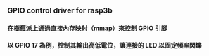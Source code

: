 ### GPIO control driver for rasp3b

#### 在樹莓派上通過直接內存映射（mmap）來控制 GPIO 引腳
#### 以 GPIO 17 為例，控制其輸出高低電位，讓連接的 LED 以固定頻率閃爍
